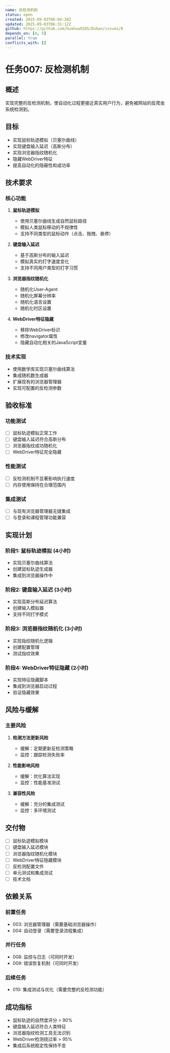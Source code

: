 ```yaml
---
name: 反检测机制
status: open
created: 2025-09-03T06:04:20Z
updated: 2025-09-03T06:31:12Z
github: https://github.com/huahua9185/Duban/issues/8
depends_on: [4, 5]
parallel: true
conflicts_with: []
---
```


# 任务007: 反检测机制

## 概述

实现完整的反检测机制，使自动化过程更接近真实用户行为，避免被网站的反爬虫系统检测到。

## 目标

- 实现鼠标轨迹模拟（贝塞尔曲线）
- 实现键盘输入延迟（高斯分布）
- 实现浏览器指纹随机化
- 隐藏WebDriver特征
- 提高自动化的隐蔽性和成功率

## 技术要求

### 核心功能
1. **鼠标轨迹模拟**
   - 使用贝塞尔曲线生成自然鼠标路径
   - 模拟人类鼠标移动的不规律性
   - 支持不同类型的鼠标动作（点击、拖拽、悬停）

2. **键盘输入延迟**
   - 基于高斯分布的输入延迟
   - 模拟真实的打字速度变化
   - 支持不同用户类型的打字习惯

3. **浏览器指纹随机化**
   - 随机化User-Agent
   - 随机化屏幕分辨率
   - 随机化语言设置
   - 随机化时区设置

4. **WebDriver特征隐藏**
   - 移除WebDriver标识
   - 修改navigator属性
   - 隐藏自动化相关的JavaScript变量

### 技术实现
- 使用数学库实现贝塞尔曲线算法
- 集成随机数生成器
- 扩展现有的浏览器管理器
- 实现可配置的反检测参数

## 验收标准

### 功能测试
- [ ] 鼠标轨迹模拟正常工作
- [ ] 键盘输入延迟符合高斯分布
- [ ] 浏览器指纹成功随机化
- [ ] WebDriver特征完全隐藏

### 性能测试
- [ ] 反检测机制不显著影响执行速度
- [ ] 内存使用保持在合理范围内

### 集成测试
- [ ] 与现有浏览器管理器无缝集成
- [ ] 与登录和课程管理功能兼容

## 实现计划

### 阶段1: 鼠标轨迹模拟 (4小时)
- 实现贝塞尔曲线算法
- 创建鼠标轨迹生成器
- 集成到浏览器操作中

### 阶段2: 键盘输入延迟 (3小时)
- 实现高斯分布延迟算法
- 创建输入模拟器
- 支持不同打字模式

### 阶段3: 浏览器指纹随机化 (3小时)
- 实现指纹随机化逻辑
- 创建配置管理
- 测试指纹效果

### 阶段4: WebDriver特征隐藏 (2小时)
- 实现特征隐藏脚本
- 集成到浏览器启动过程
- 验证隐藏效果

## 风险与缓解

### 主要风险
1. **检测方法更新风险**
   - 缓解：定期更新反检测策略
   - 监控：跟踪检测失败率

2. **性能影响风险**
   - 缓解：优化算法实现
   - 监控：性能基准测试

3. **兼容性风险**
   - 缓解：充分的集成测试
   - 监控：多环境测试

## 交付物

- [ ] 鼠标轨迹模拟模块
- [ ] 键盘输入延迟模块
- [ ] 浏览器指纹随机化模块
- [ ] WebDriver特征隐藏模块
- [ ] 反检测配置文件
- [ ] 单元测试和集成测试
- [ ] 技术文档

## 依赖关系

### 前置任务
- 003: 浏览器管理器（需要基础浏览器操作）
- 004: 自动登录（需要登录流程集成）

### 并行任务
- 008: 监控与日志（可同时开发）
- 009: 错误恢复机制（可同时开发）

### 后续任务
- 010: 集成测试与优化（需要完整的反检测功能）

## 成功指标

- 鼠标轨迹的自然度评分 > 90%
- 键盘输入延迟符合人类特征
- 浏览器指纹检测工具无法识别
- WebDriver检测绕过率 > 95%
- 集成后系统稳定性保持不变
